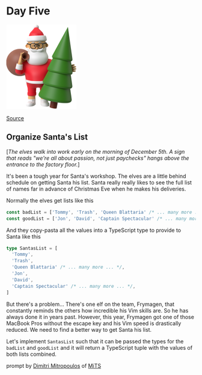 # Day Five

<img src="day-5.png" width="186" height="224" alt="Santa tree">

[Source](https://typehero.dev/challenge/day-5)

## Organize Santa's List

[_The elves walk into work early on the morning of December 5th. A sign that reads "we're all about passion, not just paychecks" hangs above the entrance to the factory floor._]

It's been a tough year for Santa's workshop. The elves are a little behind schedule on getting Santa his list. Santa really really likes to see the full list of names far in advance of Christmas Eve when he makes his deliveries.

Normally the elves get lists like this

```typescript
const badList = ['Tommy', 'Trash', 'Queen Blattaria' /* ... many more ... */]
const goodList = ['Jon', 'David', 'Captain Spectacular' /* ... many more ... */]
```

And they copy-pasta all the values into a TypeScript type to provide to Santa like this

```typescript
type SantasList = [
  'Tommy',
  'Trash',
  'Queen Blattaria' /* ... many more ... */,
  'Jon',
  'David',
  'Captain Spectacular' /* ... many more ... */,
]
```

But there's a problem… There's one elf on the team, Frymagen, that constantly reminds the others how incredible his Vim skills are. So he has always done it in years past. However, this year, Frymagen got one of those MacBook Pros without the escape key and his Vim speed is drastically reduced. We need to find a better way to get Santa his list.

Let's implement `SantasList` such that it can be passed the types for the `badList` and `goodList` and it will return a TypeScript tuple with the values of both lists combined.

prompt by [Dimitri Mitropoulos](https://github.com/dimitropoulos) of [MiTS](https://www.youtube.com/@MichiganTypeScript)
